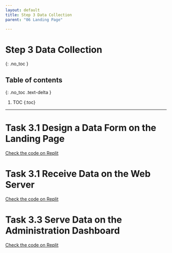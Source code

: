 ```yaml
---
layout: default
title: Step 3 Data Collection
parent: "06 Landing Page"

---
```


# Step 3 Data Collection
{: .no_toc }

## Table of contents
{: .no_toc .text-delta }

1. TOC
{:toc}

---


# Task 3.1 Design a Data Form on the Landing Page


[Check the code on Replit](https://repl.it/@IO1075/06-landing-page-step3-1])

# Task 3.1 Receive Data on the Web Server


[Check the code on Replit](https://repl.it/@IO1075/06-landing-page-step3-2])


# Task 3.3 Serve Data on the Administration Dashboard


[Check the code on Replit](https://repl.it/@IO1075/06-landing-page-step3-3])